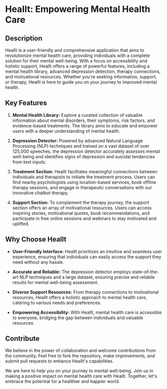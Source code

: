 # HealIt: Empowering Mental Health Care


## Description
HealIt is a user-friendly and comprehensive application that aims to revolutionize mental health care, providing individuals with a complete solution for their mental well-being. With a focus on accessibility and holistic support, HealIt offers a range of powerful features, including a mental health library, advanced depression detection, therapy connections, and motivational resources. Whether you're seeking information, support, or therapy, HealIt is here to guide you on your journey to improved mental health.

## Key Features

1. **Mental Health Library:** Explore a curated collection of valuable information about mental disorders, their symptoms, risk factors, and evidence-based treatments. The library aims to educate and empower users with a deeper understanding of mental health.

2. **Depression Detector:** Powered by advanced Natural Language Processing (NLP) techniques and trained on a vast dataset of over 125,000 speeches, the depression detector accurately assesses mental well-being and identifies signs of depression and suicidal tendencies from text inputs.

3. **Treatment Section:** HealIt facilitates meaningful connections between individuals and therapists to initiate the treatment process. Users can find nearby psychologists using location-based services, book offline therapy sessions, and engage in therapeutic conversations with our innovative chatbot therapy.

4. **Support Section:** To complement the therapy journey, the support section offers an array of motivational resources. Users can access inspiring stories, motivational quotes, book recommendations, and participate in free online sessions and webinars to stay motivated and uplifted.

## Why Choose HealIt

- **User-Friendly Interface:** HealIt prioritizes an intuitive and seamless user experience, ensuring that individuals can easily access the support they need without any hassle.

- **Accurate and Reliable:** The depression detector employs state-of-the-art NLP techniques and a large dataset, ensuring precise and reliable results for mental well-being assessment.

- **Diverse Support Resources:** From therapy connections to motivational resources, HealIt offers a holistic approach to mental health care, catering to various needs and preferences.

- **Empowering Accessibility:** With HealIt, mental health care is accessible to everyone, bridging the gap between individuals and valuable resources.


## Contribute

We believe in the power of collaboration and welcome contributions from the community. Feel free to fork the repository, make improvements, and submit pull requests to enhance HealIt's capabilities.



We are here to help you on your journey to mental well-being.
Join us in making a positive impact on mental health care with HealIt. Together, let's embrace the potential for a healthier and happier world.


